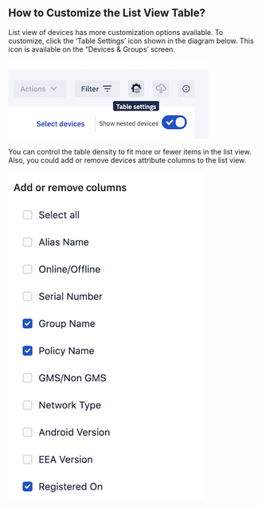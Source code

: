## How to Customize the List View Table?

List view of devices has more customization options available. To customize, click the ‘Table Settings’ icon shown in the diagram below. This icon is available on the “Devices & Groups’ screen.

  

![table setting icon](./images/customize/29_Groups_devices_main_screen_Customize_List_view_Table.png)

  

You can control the table density to fit more or fewer items in the list view. Also, you could add or remove devices attribute columns to the list view.

![Select columns](./images/customize/30_Groups_devices_main_screen_Customize_List_view_Table.png)